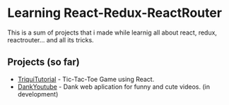 # Learning React-Redux-ReactRouter

This is a sum of projects that i made while learnig all about react, redux, reactrouter... and all its tricks.

## Projects (so far)
 * [TriquiTutorial](https://github.com/Jrocam/LearningReact/tree/master/ReactTriquiTutorial) - Tic-Tac-Toe Game using React.
 * [DankYoutube](https://github.com/Jrocam/LearningReact/tree/master/ReduxDankYoutube) -  Dank web aplication for funny and cute videos. (in development)

